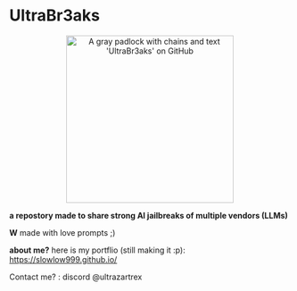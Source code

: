 # UltraBr3aks

<div align="center">
  <img src="https://i.imgur.com/D9KtQUp.png" alt="A gray padlock with chains and text 'UltraBr3aks' on GitHub" width="300">
</div>

**a repostory made to share strong AI jailbreaks of multiple vendors (LLMs)**

**W** made with love prompts ;) 

**about me?** here is my portflio (still making it :p): https://slowlow999.github.io/

Contact me? : discord @ultrazartrex
